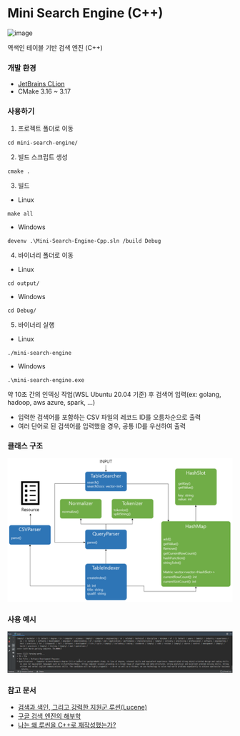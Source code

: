# Mini Search Engine (C++)

<img src="https://img.shields.io/badge/version-1.0.0-blue.svg" alt="image" />

역색인 테이블 기반 검색 엔진 (C++)

### 개발 환경

* [JetBrains CLion](https://www.jetbrains.com/clion/?fromMenu)
* CMake 3.16 ~ 3.17

### 사용하기
1. 프로젝트 폴더로 이동
```
cd mini-search-engine/
```
2. 빌드 스크립트 생성
```
cmake .
```
3. 빌드
* Linux
```
make all
```
* Windows
```
devenv .\Mini-Search-Engine-Cpp.sln /build Debug
```
4. 바이너리 폴더로 이동
* Linux
```
cd output/
```
* Windows
```
cd Debug/
```
5. 바이너리 실행
* Linux
```
./mini-search-engine
```
* Windows
```
.\mini-search-engine.exe
```

약 10초 간의 인덱싱 작업(WSL Ubuntu 20.04 기준) 후 검색어 입력(ex: golang, hadoop, aws azure, spark, ...)

* 입력한 검색어를 포함하는 CSV 파일의 레코드 ID를 오름차순으로 출력
* 여러 단어로 된 검색어를 입력했을 경우, 공통 ID를 우선하여 출력

### 클래스 구조

![alt text](resources/arch.PNG)

### 사용 예시

![alt text](resources/example.gif)

### 참고 문서

* [검색과 색인, 그리고 강력한 지원군 루씬(Lucene)](https://blog.naver.com/tmondev/220323614797)
* [구글 검색 엔진의 해부학](http://www.emh.co.kr/content.pl?google_search_engine)
* [나는 왜 루씬을 C++로 재작성했는가?](https://deview.kr/data/deview/2019/presentation/[145]%EB%82%98%EB%8A%94%20%EC%99%9C%20%EB%A3%A8%EC%94%AC%EC%9D%84%20C++%EB%A1%9C%20%EC%9E%AC%EC%9E%91%EC%84%B1%ED%96%88%EB%8A%94%EA%B0%80.pdf)
